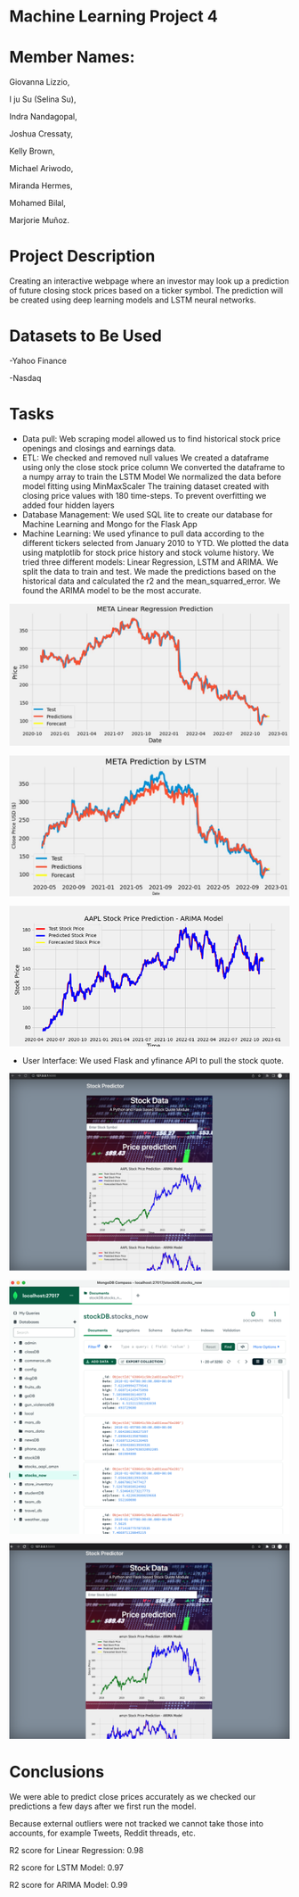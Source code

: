 # Machine Learning Project 4
# Member Names:

Giovanna Lizzio,

I ju Su (Selina Su),

Indra Nandagopal,

Joshua Cressaty,

Kelly Brown,

Michael Ariwodo,

Miranda Hermes,

Mohamed Bilal,

Marjorie Muñoz.

# Project Description

Creating an interactive webpage where an investor may look up a prediction of future closing stock prices based on a ticker symbol. The prediction will be created using deep learning models and LSTM neural networks.

# Datasets to Be Used
-Yahoo Finance

-Nasdaq

# Tasks
- Data pull:
Web scraping model allowed us to find historical stock price openings and closings and earnings data.
- ETL: 
We checked and removed null values
We created a dataframe using only the close stock price column
We converted the dataframe to a numpy array to train the LSTM Model
We normalized the data before model fitting using MinMaxScaler
The training dataset created with closing price values with 180 time-steps. 
To prevent overfitting we added four hidden layers
- Database Management: 
We used SQL lite to create our database for Machine Learning and Mongo for the Flask App
- Machine Learning:
We used yfinance to pull data according to the different tickers selected from January 2010 to YTD.
We plotted the data using matplotlib for stock price history and stock volume history.
We tried three different models: Linear Regression, LSTM and ARIMA. We split the data to train and test. We made the predictions based on the historical data and calculated the r2 and the mean_squarred_error.
We found the ARIMA model to be the most accurate. 

![img1](/stock-prediction/images/Linear.jpg)

![img2](/stock-prediction/images/LSTM.jpg)

![img3](/stock-prediction/images/ARIMA.png)


- User Interface:
We used Flask and yfinance API to pull the stock quote. 

![Screen Shot 1](/Flask_Stock_Dashboard/image_dashboard/initial_page.png)

![Screen Shot 2](/Flask_Stock_Dashboard/image_dashboard/mongodb_stockdata.png)

![Screen Shot 3](/Flask_Stock_Dashboard/image_dashboard/after_refresh_1.png)


# Conclusions
We were able to predict close prices accurately as we checked our predictions a few days after we first run the model. 

Because external outliers were not tracked we cannot take those into accounts, for example Tweets, Reddit threads, etc. 

R2 score for Linear Regression: 0.98

R2 score for LSTM Model: 0.97

R2 score for ARIMA Model: 0.99








